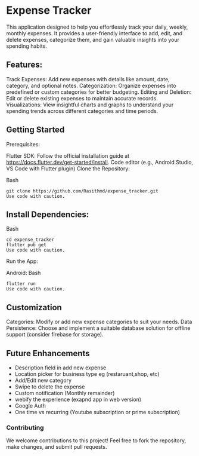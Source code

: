 # Expense Tracker

This application designed to help you effortlessly track your daily, weekly, monthly expenses. It provides a user-friendly interface to add, edit, and delete expenses, categorize them, and gain valuable insights into your spending habits.

## Features:

Track Expenses: Add new expenses with details like amount, date, category, and optional notes.
Categorization: Organize expenses into predefined or custom categories for better budgeting.
Editing and Deletion: Edit or delete existing expenses to maintain accurate records.
Visualizations: View insightful charts and graphs to understand your spending trends across different categories and time periods.

 ## Getting Started

Prerequisites:

Flutter SDK: Follow the official installation guide at https://docs.flutter.dev/get-started/install.
Code editor (e.g., Android Studio, VS Code with Flutter plugin)
Clone the Repository:

Bash
```
git clone https://github.com/Rasithmd/expense_tracker.git
Use code with caution.
```
 ## Install Dependencies:

Bash
```
cd expense_tracker
flutter pub get
Use code with caution.
```
Run the App:

Android:
Bash
```
flutter run
Use code with caution.
```

## Customization
Categories: Modify or add new expense categories to suit your needs.
Data Persistence: Choose and implement a suitable database solution for offline support (consider firebase for storage).


## Future Enhancements
  * Description field in add new expense
  * Location picker for business type eg (restaruant,shop, etc)
  * Add/Edit new category
  * Swipe to delete the expense
  * Custom notification (Monthly remainder)
  * webify the experience (exapnd app in web version)
  * Google Auth
  * One time vs recurring (Youtube subscription or prime subscription)

### Contributing
We welcome contributions to this project! Feel free to fork the repository, make changes, and submit pull requests.

  
